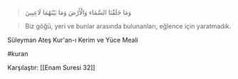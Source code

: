 > وَمَا خَلَقْنَا السَّمَاء وَالْأَرْضَ وَمَا بَيْنَهُمَا لَاعِبِينَ

> Biz göğü, yeri ve bunlar arasında bulunanları, eğlence için yaratmadık.

Süleyman Ateş Kur'an-ı Kerim ve Yüce Meali

#kuran

Karşılaştır: [[Enam Suresi 32]]